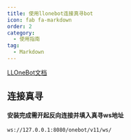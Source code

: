 ```yaml
---
title: 使用llonebot连接真寻bot
icon: fab fa-markdown
order: 2
category:
  - 使用指南
tag:
  - Markdown
---
```


[LLOneBot文档](https://llonebot.github.io/zh-CN/guide/getting-started)

## 连接真寻

#### 安装完成需开起反向连接并填入真寻ws地址

```
ws://127.0.0.1:8080/onebot/v11/ws/
```
